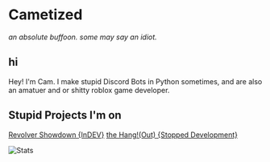 # Cametized
_an absolute buffoon. some may say an idiot._

## hi
Hey! I'm Cam. I make stupid Discord Bots in Python sometimes, and are also an amatuer and or shitty roblox game developer.

## Stupid Projects I'm on
[Revolver Showdown {InDEV}](https://www.roblox.com/games/79241166599204/Revolver-Showdown)
[the Hang!(Out) {Stopped Development}](https://www.roblox.com/games/81569907562254/the-Hang-Out)

![Stats](https://github-readme-stats.vercel.app/api?username=anuraghazra&theme=neon&show_icons=true)
